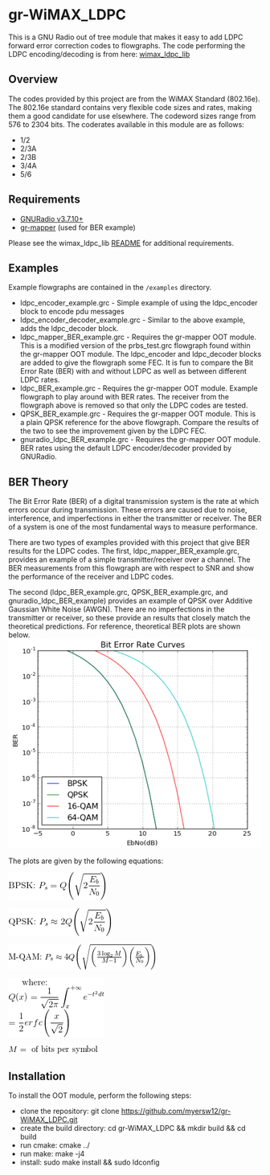 # gr-WiMAX_LDPC

This is a GNU Radio out of tree module that makes it easy to add LDPC forward error correction codes to flowgraphs.  The code performing the LDPC encoding/decoding is from here: [wimax_ldpc_lib](https://github.com/myersw12/wimax_ldpc_lib)

## Overview

The codes provided by this project are from the WiMAX Standard (802.16e).  The 802.16e standard contains very flexible code sizes and rates, making them a good candidate for use elsewhere.  The codeword sizes range from 576 to 2304 bits.  The coderates available in this module are as follows:
  * 1/2 
  * 2/3A
  * 2/3B
  * 3/4A
  * 5/6

##  Requirements

  * [GNURadio v3.7.10+](https://github.com/gnuradio/gnuradio)
  * [gr-mapper](https://github.com/gr-vt/gr-mapper) (used for BER example)
  
  Please see the wimax_ldpc_lib [README](https://github.com/myersw12/wimax_ldpc_lib/blob/master/README.md) for additional requirements.
  
 ## Examples
 
 Example flowgraphs are contained in the `/examples` directory.
 
 * ldpc_encoder_example.grc - Simple example of using the ldpc_encoder block to encode pdu messages
 * ldpc_encoder_decoder_example.grc - Similar to the above example, adds the ldpc_decoder block.
 * ldpc_mapper_BER_example.grc - Requires the gr-mapper OOT module.  This is a modified version of the prbs_test.grc flowgraph found within the gr-mapper OOT module.  The ldpc_encoder and ldpc_decoder blocks are added to give the flowgraph some FEC.  It is fun to compare the Bit Error Rate (BER) with and without LDPC as well as between different LDPC rates.
 * ldpc_BER_example.grc - Requires the gr-mapper OOT module.  Example flowgraph to play around with BER rates.  The receiver from the flowgraph above is removed so that only the LDPC codes are tested.
 * QPSK_BER_example.grc - Requires the gr-mapper OOT module.  This is a plain QPSK reference for the above flowgraph.  Compare the results of the two to see the improvement given by the LDPC FEC.
 * gnuradio_ldpc_BER_example.grc - Requires the gr-mapper OOT module.  BER rates using the default LDPC encoder/decoder provided by GNURadio.  
 
## BER Theory
The Bit Error Rate (BER) of a digital transmission system is the rate at which errors occur during transmission.  These errors are caused due to noise, interference, and imperfections in either the transmitter or receiver.  The BER of a system is one of the most fundamental ways to measure performance.
 
There are two types of examples provided with this project that give BER results for the LDPC codes.  The first, ldpc_mapper_BER_example.grc, provides an example of a simple transmitter/receiver over a channel.  The BER measurements from this flowgraph are with respect to SNR and show the performance of the receiver and LDPC codes.

The second (ldpc_BER_example.grc, QPSK_BER_example.grc, and gnuradio_ldpc_BER_example) provides an example of QPSK over Additive Gaussian White Noise (AWGN).  There are no imperfections in the transmitter or receiver, so these provide an results that closely match the theoretical predictions.  For reference, theoretical BER plots are shown below.
 ![alt text](https://github.com/myersw12/gr-WiMAX_LDPC/blob/master/docs/ber_plots.png)
 
The plots are given by the following equations:

![alt text](https://github.com/myersw12/gr-WiMAX_LDPC/blob/master/docs/bpsk.gif)

![alt text](https://github.com/myersw12/gr-WiMAX_LDPC/blob/master/docs/qpsk.gif)

![alt text](https://github.com/myersw12/gr-WiMAX_LDPC/blob/master/docs/mqam.gif)

![alt text](https://github.com/myersw12/gr-WiMAX_LDPC/blob/master/docs/erfc.gif)

![alt text](https://github.com/myersw12/gr-WiMAX_LDPC/blob/master/docs/bits_per_sym.gif)
 
 ## Installation
 
 To install the OOT module, perform the following steps:

   * clone the repository: git clone https://github.com/myersw12/gr-WiMAX_LDPC.git
   * create the build directory: cd gr-WiMAX_LDPC && mkdir build && cd build
   * run cmake: cmake ../
   * run make: make -j4
   * install: sudo make install && sudo ldconfig
